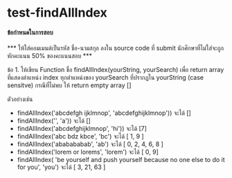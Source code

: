# test-findAllIndex

#### ข้อกำหนดในการสอบ

\*\*\* ให้ใส่คอมเมนต์เป็นรหัส ชื่อ-นามสกุล ลงใน source code ที่ submit นักศึกษาที่ไม่ใส่จะถูกหักคะแนน 50% ของคะแนนสอบ \*\*\*

ข้อ 1. ให้เขียน Function ชื่อ findAllIndex(yourString, yourSearch) เพื่อ return array ที่แสดงตำแหน่ง index ทุกตำแหน่งของ yourSearch ที่ปรากฎใน yourString (case sensitve) กรณีที่ไม่พบ ให้ return empty array []

ตัวอย่างเช่น

- findAllIndex('abcdefgh ijklmnop', 'abcdefghijklmnop')) จะได้ []
- findAllIndex('', 'a')) จะได้ []
- findAllIndex('abcdefghijklmnop', 'hi')) จะได้ [7]
- findAllIndex('abc bdz kbce', 'bc') จะได้ [ 1, 9 ]
- findAllIndex('ababababab', 'ab') จะได้ [ 0, 2, 4, 6, 8 ]
- findAllIndex('lorem or lorems', 'lorem') จะได้ [ 0, 9]
- findAllIndex(
  'be yourself and push yourself because no one else to do it for you', 'you') จะได้ [ 3, 21, 63 ]
